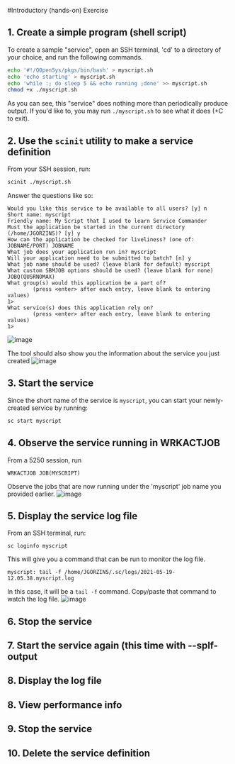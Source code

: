 #Introductory (hands-on) Exercise

## 1. Create a simple program (shell script)
To create a sample "service", open an SSH terminal, 'cd' to a directory of your choice, and run the following commands.
```bash
echo '#!/QOpenSys/pkgs/bin/bash' > myscript.sh
echo 'echo starting' > myscript.sh
echo 'while :; do sleep 5 && echo running ;done' >> myscript.sh
chmod +x ./myscript.sh
```
As you can see, this "service" does nothing more than periodically produce output. If you'd like to, you may run `./myscript.sh` to see what it does (<ctrl>+C to exit).

## 2. Use the `scinit` utility to make a service definition
From your SSH session, run:
```bash
scinit ./myscript.sh
```
Answer the questions like so:
```
Would you like this service to be available to all users? [y] n
Short name: myscript
Friendly name: My Script that I used to learn Service Commander
Must the application be started in the current directory (/home/JGORZINS)? [y] y
How can the application be checked for liveliness? (one of: JOBNAME/PORT) JOBNAME
What job does your application run in? myscript
Will your application need to be submitted to batch? [n] y
What job name should be used? (leave blank for default) myscript
What custom SBMJOB options should be used? (leave blank for none) JOBQ(QUSRNOMAX)
What group(s) would this application be a part of?
        (press <enter> after each entry, leave blank to entering values)
1>
What service(s) does this application rely on?
        (press <enter> after each entry, leave blank to entering values)
1>
```

![image](https://user-images.githubusercontent.com/17914061/118847976-ef559a00-b893-11eb-802b-1d2fedddb446.png)

The tool should also show you the information about the service you just created
![image](https://user-images.githubusercontent.com/17914061/118848557-79056780-b894-11eb-9c36-38014eb7190d.png)


## 3. Start the service
Since the short name of the service is `myscript`, you can start your newly-created service by running:
```bash
sc start myscript
```
## 4. Observe the service running in WRKACTJOB
From a 5250 session, run
```
WRKACTJOB JOB(MYSCRIPT)
```
Observe the jobs that are now running under the 'myscript' job name you provided earlier.
![image](https://user-images.githubusercontent.com/17914061/118849087-03e66200-b895-11eb-87bf-678fc493b2d8.png)

## 5. Display the service log file
From an SSH terminal, run:
```
sc loginfo myscript
```
This will give you a command that can be run to monitor the log file. 
```
myscript: tail -f /home/JGORZINS/.sc/logs/2021-05-19-12.05.38.myscript.log
```
In this case, it will be a `tail -f` command. Copy/paste that command to watch the log file. 
![image](https://user-images.githubusercontent.com/17914061/118849720-9edf3c00-b895-11eb-9050-77b15dbaae07.png)


## 6. Stop the service
## 7. Start the service again (this time with --splf-output
## 8. Display the log file
## 8. View performance info
## 9. Stop the service
## 10. Delete the service definition

